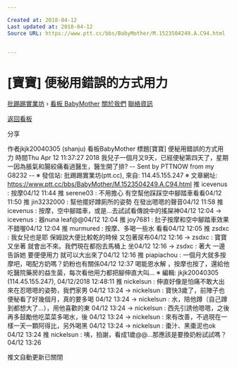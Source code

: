 ```yaml
---

Created at: 2018-04-12
Last updated at: 2018-04-12
Source URL: https://www.ptt.cc/bbs/BabyMother/M.1523504249.A.C94.html


---
```


# [寶寶] 便秘用錯誤的方式用力


[批踢踢實業坊](https://www.ptt.cc/) › [看板 BabyMother](https://www.ptt.cc/bbs/BabyMother/index.html) [關於我們](https://www.ptt.cc/about.html) [聯絡資訊](https://www.ptt.cc/contact.html)

[返回看板](https://www.ptt.cc/bbs/BabyMother/index.html)

分享

作者jkjk20040305 (shanju)
看板BabyMother
標題\[寶寶\] 便秘用錯誤的方式用力
時間Thu Apr 12 11:37:27 2018
我兒子一個月又9天，已經便秘第四天了，星期一因為脹氣和腸絞痛看過醫生，醫生開了排? -- Sent by PTTNOW from my G8232 \-- ※ 發信站: 批踢踢實業坊(ptt.cc), 來自: 114.45.155.247 ※ 文章網址: <https://www.ptt.cc/bbs/BabyMother/M.1523504249.A.C94.html>
推 icevenus : 按摩04/12 11:44
推 serene03 : 不用擔心 有空幫他踩踩空中腳踏車看看04/12 11:50
推 jin3232000 : 幫他擺好蹲廁所的姿勢 在發出嗯嗯的聲音04/12 11:58
推 icevenus : 按摩，空中腳踏車，或是...去試試看傳說中的搖屎神04/12 12:04
→ icevenus : 器nuna leaf@@04/12 12:04
推 joy7681 : 肚子按摩和空中腳踏車效果不錯喔04/12 12:04
推 murmured : 按摩、多喝一些水 看看04/12 12:05
推 zsdxc : 我女兒也是耶 保姆說大便比較乾的時候 又包著尿布04/12 12:16
→ zsdxc : 寶寶又坐著 就會出不來。我們現在都抱去馬桶上 坐04/12 12:16
→ zsdxc : 著大 一邊告訴她 要便便用力 就可以大出來了04/12 12:16
推 piapiachou : 一個月大就多按摩吧，喝配方奶嗎？奶粉也有關係04/12 12:37
喝能恩水解 ，按摩也按了，還給他吃醫院藥房的益生菌，每次看他用力都把腳伸直大叫… ※ 編輯: jkjk20040305 (114.45.155.247), 04/12/2018 12:48:11
推 nickelsun : 伸直好像是怕痛不敢大出來在忍嗯嗯的姿勢，我們家男 04/12 13:24
→ nickelsun : 寶快3歲了，前陣子也便秘看了好幾個月，真的要多喝 04/12 13:24
→ nickelsun : 水，陪他蹲（自己蹲到都想大了…），用他喜歡的東 04/12 13:24
→ nickelsun : 西先引誘他嗯嗯，之後再多鼓勵他吃菜菜多喝水，後 04/12 13:24
→ nickelsun : 來有改善，不過現在一樣一天一顆阿得比，另外喝黑 04/12 13:24
→ nickelsun : 棗汁、黑棗泥也ok 04/12 13:24
推 nickelsun : 咦，拍謝，看成1歲@@…那應該是要換奶粉試試嗎？ 04/12 13:26

推文自動更新已關閉

